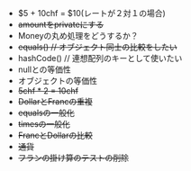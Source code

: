 - $5 + 10chf = $10(レートが２対１の場合)
- ~~amountをprivateにする~~
- Moneyの丸め処理をどうするか？
- ~~equals() // オブジェクト同士の比較をしたい~~
- hashCode() // 連想配列のキーとして使いたい
- nullとの等価性
- オブジェクトの等価性
- ~~5chf * 2 = 10chf~~
- ~~DollarとFrancの重複~~
- ~~equalsの一般化~~
- ~~timesの一般化~~
- ~~FrancとDollarの比較~~
- ~~通貨~~
- ~~フランの掛け算のテストの削除~~

